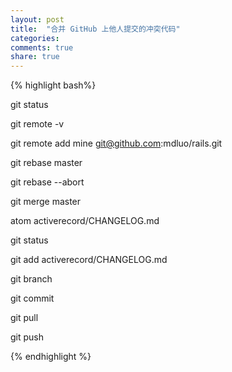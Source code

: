 ```yaml
---
layout: post
title:  "合并 GitHub 上他人提交的冲突代码"
categories:
comments: true
share: true
---
```


{% highlight bash%}

git status

git remote -v

git remote add mine git@github.com:mdluo/rails.git

git rebase master

git rebase --abort

git merge master

atom activerecord/CHANGELOG.md

git status

git add activerecord/CHANGELOG.md

git branch

git commit

git pull

git push

{% endhighlight %}
